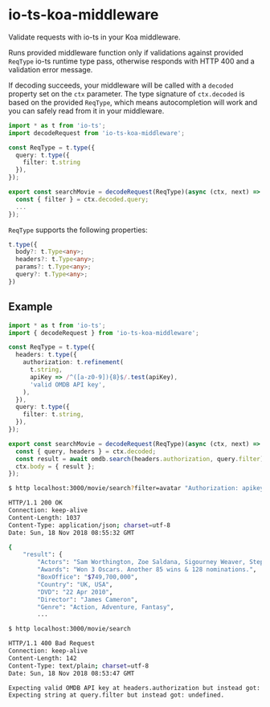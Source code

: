 # io-ts-koa-middleware

Validate requests with io-ts in your Koa middleware.

Runs provided middleware function only if validations against provided
`ReqType` io-ts runtime type pass, otherwise responds with HTTP 400 and a
validation error message.

If decoding succeeds, your middleware will be called with a `decoded`
property set on the `ctx` parameter. The type signature of `ctx.decoded` is
based on the provided `ReqType`, which means autocompletion will work and you
can safely read from it in your middleware.

```ts
import * as t from 'io-ts';
import decodeRequest from 'io-ts-koa-middleware';

const ReqType = t.type({
  query: t.type({
    filter: t.string
  }),
});

export const searchMovie = decodeRequest(ReqType)(async (ctx, next) => {
  const { filter } = ctx.decoded.query;
  ...
});
```

`ReqType` supports the following properties:

```ts
t.type({
  body?: t.Type<any>;
  headers?: t.Type<any>;
  params?: t.Type<any>;
  query?: t.Type<any>;
})
```

## Example

```ts
import * as t from 'io-ts';
import { decodeRequest } from 'io-ts-koa-middleware';

const ReqType = t.type({
  headers: t.type({
    authorization: t.refinement(
      t.string,
      apiKey => /^([a-z0-9]){8}$/.test(apiKey),
      'valid OMDB API key',
    ),
  }),
  query: t.type({
    filter: t.string,
  }),
});

export const searchMovie = decodeRequest(ReqType)(async (ctx, next) => {
  const { query, headers } = ctx.decoded;
  const result = await omdb.search(headers.authorization, query.filter);
  ctx.body = { result };
});
```

```bash
$ http localhost:3000/movie/search?filter=avatar "Authorization: apikey42"

HTTP/1.1 200 OK
Connection: keep-alive
Content-Length: 1037
Content-Type: application/json; charset=utf-8
Date: Sun, 18 Nov 2018 08:55:32 GMT

{
    "result": {
        "Actors": "Sam Worthington, Zoe Saldana, Sigourney Weaver, Stephen Lang",
        "Awards": "Won 3 Oscars. Another 85 wins & 128 nominations.",
        "BoxOffice": "$749,700,000",
        "Country": "UK, USA",
        "DVD": "22 Apr 2010",
        "Director": "James Cameron",
        "Genre": "Action, Adventure, Fantasy",
        ...
```

```bash
$ http localhost:3000/movie/search

HTTP/1.1 400 Bad Request
Connection: keep-alive
Content-Length: 142
Content-Type: text/plain; charset=utf-8
Date: Sun, 18 Nov 2018 08:53:47 GMT

Expecting valid OMDB API key at headers.authorization but instead got: undefined.
Expecting string at query.filter but instead got: undefined.
```